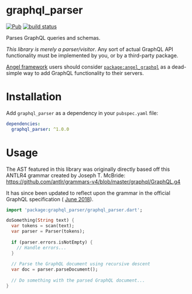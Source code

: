 # graphql_parser
[![Pub](https://img.shields.io/pub/v/graphql_parser.svg)](https://pub.dartlang.org/packages/graphql_parser)
[![build status](https://travis-ci.org/angel-dart/graphql.svg)](https://travis-ci.org/angel-dart/graphql)

Parses GraphQL queries and schemas.

*This library is merely a parser/visitor*. Any sort of actual GraphQL API functionality must be implemented by you,
or by a third-party package.

[Angel framework](https://angel-dart.github.io)
users should consider 
[`package:angel_graphql`](https://pub.dartlang.org/packages/angel_graphql)
as a dead-simple way to add GraphQL functionality to their servers.

# Installation
Add `graphql_parser` as a dependency in your `pubspec.yaml` file:

```yaml
dependencies:
  graphql_parser: ^1.0.0
```

# Usage
The AST featured in this library was originally directly based off this ANTLR4 grammar created by Joseph T. McBride:
https://github.com/antlr/grammars-v4/blob/master/graphql/GraphQL.g4

It has since been updated to reflect upon the grammar in the official GraphQL
specification (
[June 2018](https://facebook.github.io/graphql/June2018/)).

```dart
import 'package:graphql_parser/graphql_parser.dart';

doSomething(String text) {
  var tokens = scan(text);
  var parser = Parser(tokens);
  
  if (parser.errors.isNotEmpty) {
    // Handle errors...
  }
  
  // Parse the GraphQL document using recursive descent
  var doc = parser.parseDocument();
  
  // Do something with the parsed GraphQL document...
}
```
